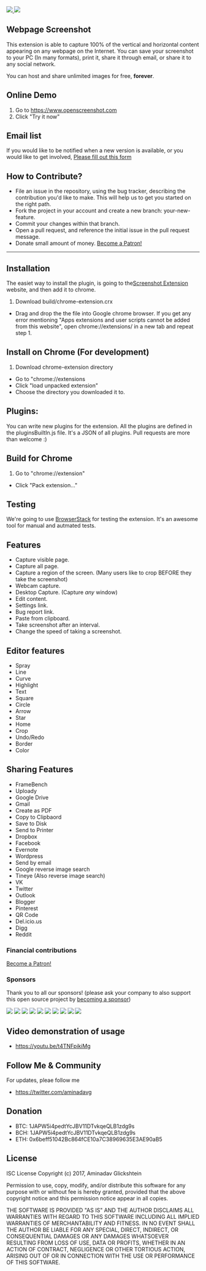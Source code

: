 <a href="https://opencollective.com/1click-extensions">
<img src="https://opencollective.com/1ce/tiers/backer/badge.svg?label=backer&color=brightgreen" />
<img src="https://opencollective.com/1ce/tiers/sponsor/badge.svg?label=sponsor&color=brightgreen" />
 </a>


Webpage Screenshot
--

This extension is able to capture 100% of the vertical and horizontal content appearing on any webpage on the Internet. 
You can save your screenshot to your PC (In many formats), print it, share it through email, or share it to any social network.

You can host and share unlimited images for free, **forever**.
## Online Demo
 1. Go to https://www.openscreenshot.com
 2. Click "Try it now"

## Email list
If you would like to be notified when a new version is available, or you would like to get involved, 
[Please fill out this form](https://docs.google.com/forms/d/e/1FAIpQLSc-_9Ca6W0hYq2J9S-ro7GvB2olQGQ8FtGKLUxDb7vrhLZojA/viewform)

How to Contribute?
--

- File an issue in the repository, using the bug tracker, describing the contribution you'd like to make. This will help us to get you started on the right path.
- Fork the project in your account and create a new branch: your-new-feature.
- Commit your changes within that branch.
- Open a pull request, and reference the initial issue in the pull request message.
- Donate small amount of money. <a href="https://www.patreon.com/bePatron?u=5449508" data-patreon-widget-type="become-patron-button">Become a Patron!</a>


---
## Installation
The easiet way to install the plugin, is going to the[Screenshot Extension](https://www.openscreenshot.com) website, and then add it to chrome.

 1. Download build/chrome-extension.crx
 * Drag and drop the the file into Google chrome browser.
   If you get any error mentioning "Apps extensions and user scripts cannot be added from this website", open    chrome://extensions/ in a new tab and repeat step 1.
 
## Install on Chrome (For development)
 1. Download chrome-extension directory
 * Go to "chrome://extensions
 * Click "load unpacked extension"
 * Choose the directory you downloaded it to.

## Plugins:
You can write new plugins for the extension.
All the plugins are defined in the pluginsBuiltIn.js file. It's a JSON of all plugins.
Pull requests are more than welcome :)

## Build for Chrome
 1. Go to "chrome://extension"
 * Click "Pack extension..."

## Testing

We're going to use [BrowserStack](https://www.browserstack.com) for testing the extension.
It's an awesome tool for manual and autmated tests.

## Features
 * Capture visible page.
 * Capture all page.
 * Capture a region of the screen. (Many users like to crop BEFORE they take the screenshot)
 * Webcam capture.
 * Desktop Capture. (Capture *any* window)
 * Edit content.
 * Settings link.
 * Bug report link.
 * Paste from clipboard.
 * Take screenshot after an interval.
 * Change the speed of taking a screenshot.

## Editor features
 * Spray
 * Line
 * Curve
 * Highlight
 * Text
 * Square
 * Circle
 * Arrow
 * Star
 * Home
 * Crop
 * Undo/Redo
 * Border
 * Color

## Sharing Features
 * FrameBench
 * Uploady
 * Google Drive
 * Gmail
 * Create as PDF
 * Copy to Clipbaord
 * Save to Disk
 * Send to Printer
 * Dropbox
 * Facebook
 * Evernote
 * Wordpress
 * Send by email
 * Google reverse image search
 * Tineye (Also reverse image search)
 * VK
 * Twitter
 * Outlook
 * Blogger
 * Pinterest
 * QR Code
 * Del.icio.us
 * Digg
 * Reddit
 
### Financial contributions

<a href="https://www.patreon.com/bePatron?u=5449508" data-patreon-widget-type="become-patron-button">Become a Patron!</a>

### Sponsors

Thank you to all our sponsors! (please ask your company to also support this open source project by [becoming a sponsor](https://opencollective.com/1ce#sponsor))

<a href="https://opencollective.com/1ce/sponsor/0/website" target="_blank"><img src="https://opencollective.com/1ce/sponsor/0/avatar.svg"></a>
<a href="https://opencollective.com/1ce/sponsor/1/website" target="_blank"><img src="https://opencollective.com/1ce/sponsor/1/avatar.svg"></a>
<a href="https://opencollective.com/1ce/sponsor/2/website" target="_blank"><img src="https://opencollective.com/1ce/sponsor/2/avatar.svg"></a>
<a href="https://opencollective.com/1ce/sponsor/3/website" target="_blank"><img src="https://opencollective.com/1ce/sponsor/3/avatar.svg"></a>
<a href="https://opencollective.com/1ce/sponsor/4/website" target="_blank"><img src="https://opencollective.com/1ce/sponsor/4/avatar.svg"></a>
<a href="https://opencollective.com/1ce/sponsor/5/website" target="_blank"><img src="https://opencollective.com/1ce/sponsor/5/avatar.svg"></a>
<a href="https://opencollective.com/1ce/sponsor/6/website" target="_blank"><img src="https://opencollective.com/1ce/sponsor/6/avatar.svg"></a>
<a href="https://opencollective.com/1ce/sponsor/7/website" target="_blank"><img src="https://opencollective.com/1ce/sponsor/7/avatar.svg"></a>
<a href="https://opencollective.com/1ce/sponsor/8/website" target="_blank"><img src="https://opencollective.com/1ce/sponsor/8/avatar.svg"></a>
<a href="https://opencollective.com/1ce/sponsor/9/website" target="_blank"><img src="https://opencollective.com/1ce/sponsor/9/avatar.svg"></a>

## Video demonstration of usage
 * https://youtu.be/t4TNFpikiMg
 
## Follow Me & Community
For updates, pleae follow me

* https://twitter.com/aminadavg

## Donation

- BTC: 1JAPW5i4pedtYcJBV11DTvkqeQLB1zdg9s
- BCH: 1JAPW5i4pedtYcJBV11DTvkqeQLB1zdg9s
- ETH: 0x6beff51042Bc864fCE10a7C38969635E3AE90aB5

## License

ISC License Copyright (c) 2017, Aminadav Glickshtein

Permission to use, copy, modify, and/or distribute this software for any purpose with or without fee is hereby granted, provided that the above copyright notice and this permission notice appear in all copies.

THE SOFTWARE IS PROVIDED "AS IS" AND THE AUTHOR DISCLAIMS ALL WARRANTIES WITH REGARD TO THIS SOFTWARE INCLUDING ALL IMPLIED WARRANTIES OF MERCHANTABILITY AND FITNESS. IN NO EVENT SHALL THE AUTHOR BE LIABLE FOR ANY SPECIAL, DIRECT, INDIRECT, OR CONSEQUENTIAL DAMAGES OR ANY DAMAGES WHATSOEVER RESULTING FROM LOSS OF USE, DATA OR PROFITS, WHETHER IN AN ACTION OF CONTRACT, NEGLIGENCE OR OTHER TORTIOUS ACTION, ARISING OUT OF OR IN CONNECTION WITH THE USE OR PERFORMANCE OF THIS SOFTWARE.
